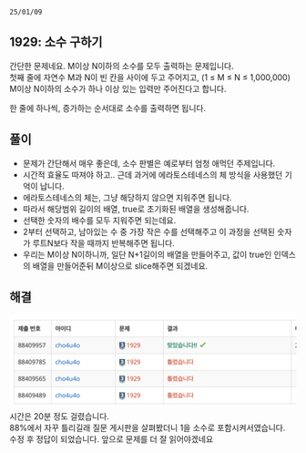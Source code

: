 `25/01/09`

## 1929: 소수 구하기

간단한 문제네요. M이상 N이하의 소수를 모두 출력하는 문제입니다.<br>
첫째 줄에 자연수 M과 N이 빈 칸을 사이에 두고 주어지고, (1 ≤ M ≤ N ≤ 1,000,000) M이상 N이하의 소수가 하나 이상 있는 입력만 주어진다고 합니다.

한 줄에 하나씩, 증가하는 순서대로 소수를 출력하면 됩니다.

## 풀이

- 문제가 간단해서 매우 좋은데, 소수 판별은 예로부터 엄청 애먹던 주제입니다.
- 시간적 효율도 따져야 하고.. 근데 과거에 에라토스테네스의 체 방식을 사용했던 기억이 납니다.
- 에라토스테네스의 체는, 그냥 해당하지 않으면 지워주면 됩니다.
- 따라서 해당범위 길이의 배열, true로 초기화된 배열을 생성해줍니다.
- 선택한 숫자의 배수를 모두 지워주면 되는데요.
- 2부터 선택하고, 남아있는 수 중 가장 작은 수를 선택해주고 이 과정을 선택된 숫자가 루트N보다 작을 때까지 반복해주면 됩니다.
- 우리는 M이상 N이하니까, 일단 N+1길이의 배열을 만들어주고, 값이 true인 인덱스의 배열을 만들어준뒤 M이상으로 slice해주면 되겠네요.

## 해결

![alt text](image.png)
시간은 20분 정도 걸렸습니다.<br>
88%에서 자꾸 틀리길래 질문 게시판을 살펴봤더니 1을 소수로 포함시켜서였습니다.<br>
수정 후 정답이 되었습니다. 앞으로 문제를 더 잘 읽어야겠네요
